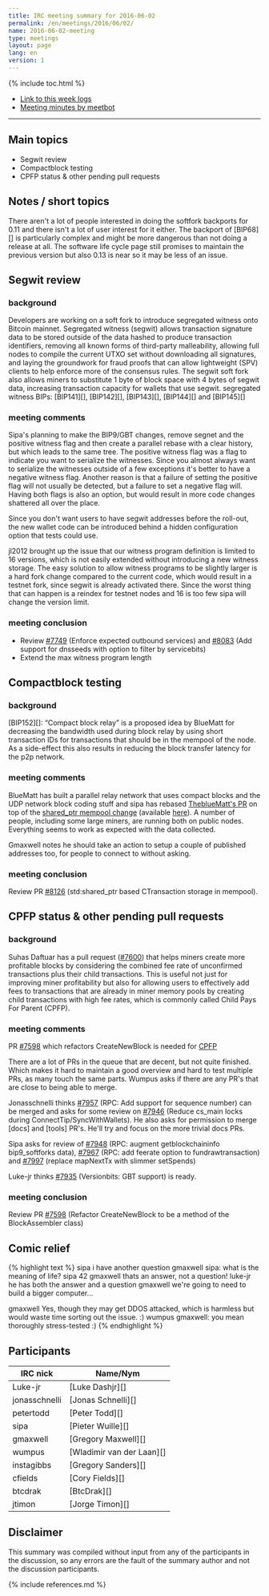 ```yaml
---
title: IRC meeting summary for 2016-06-02
permalink: /en/meetings/2016/06/02/
name: 2016-06-02-meeting
type: meetings
layout: page
lang: en
version: 1
---
```

{% include toc.html %}
 
- [Link to this week logs](https://botbot.me/freenode/bitcoin-core-dev/2016-06-02/?msg=67171812&page=4)
- [Meeting minutes by meetbot](http://www.erisian.com.au/meetbot/bitcoin-core-dev/2016/bitcoin-core-dev.2016-06-02-19.00.html)
 
---
 
## Main topics
 
- Segwit review
- Compactblock testing
- CPFP status & other pending pull requests

## Notes / short topics

There aren't a lot of people interested in doing the softfork backports for 0.11 and there isn't a lot of user interest for it either. The backport of [BIP68][] is particularly complex and might be more dangerous than not doing a release at all. The software life cycle page still promises to maintain the previous version but also 0.13 is near so it may be less of an issue.

## Segwit review
 
### background
 
Developers are working on a soft fork to introduce segregated witness onto Bitcoin mainnet. Segregated witness (segwit) allows transaction signature data to be stored outside of the data hashed to produce transaction identifiers, removing all known forms of third-party malleability, allowing full nodes to compile the current UTXO set without downloading all signatures, and laying the groundwork for fraud proofs that can allow lightweight (SPV) clients to help enforce more of the consensus rules. The segwit soft fork also allows miners to substitute 1 byte of block space with 4 bytes of segwit data, increasing transaction capacity for wallets that use segwit. segregated witness BIPs: [BIP141][], [BIP142][], [BIP143][], [BIP144][] and [BIP145][]

### meeting comments
 
Sipa's planning to make the BIP9/GBT changes, remove segnet and the positive witness flag and then create a parallel rebase with a clear history, but which leads to the same tree. The positive witness flag was a flag to indicate you want to serialize the witnesses. Since you almost always want to serialize the witnesses outside of a few exceptions it's better to have a negative witness flag. Another reason is that a failure of setting the positive flag will not usually be detected, but a failure to set a negative flag will. Having both flags is also an option, but would result in more code changes shattered all over the place.

Since you don't want users to have segwit addresses before the roll-out, the new wallet code can be introduced behind a hidden configuration option that tests could use.

jl2012 brought up the issue that our witness program definition is limited to 16 versions, which is not easily extended without introducing a new witness storage. The easy solution to allow witness programs to be slightly larger is a hard fork change compared to the current code, which would result in a testnet fork, since segwit is already activated there. Since the worst thing that can happen is a reindex for testnet nodes and 16 is too few sipa will change the version limit.

### meeting conclusion

- Review [#7749][] (Enforce expected outbound services) and [#8083][] (Add support for dnsseeds with option to filter by servicebits)
- Extend the max witness program length

## Compactblock testing

### background
 
[BIP152][]: “Compact block relay” is a proposed idea by BlueMatt for decreasing the bandwidth used during block relay by using short transaction IDs for transactions that should be in the mempool of the node. As a side-effect this also results in reducing the block transfer latency for the p2p network.

### meeting comments
 
BlueMatt has built a parallel relay network that uses compact blocks and the UDP network block coding stuff and sipa has rebased [TheblueMatt's PR][#8068] on top of the [shared_ptr mempool change][#8126] (available [here](https://github.com/sipa/bitcoin/commits/compactblocks)). A number of people, including some large miners, are running both on public nodes. Everything seems to work as expected with the data collected.

Gmaxwell notes he should take an action to setup a couple of published addresses too, for people to connect to without asking.

### meeting conclusion

Review PR [#8126][] (std:shared_ptr based CTransaction storage in mempool).

## CPFP status & other pending pull requests

### background

Suhas Daftuar has a pull request ([#7600][]) that helps miners create more profitable blocks by considering the combined fee rate of unconfirmed transactions plus their child transactions. This is useful not just for improving miner profitability but also for allowing users to effectively add fees to transactions that are already in miner memory pools by creating child transactions with high fee rates, which is commonly called Child Pays For Parent (CPFP).

### meeting comments

PR [#7598][] which refactors CreateNewBlock is needed for [CPFP][#7600]

There are a lot of PRs in the queue that are decent, but not quite finished. Which makes it hard to maintain a good overview and hard to test multiple PRs, as many touch the same parts. Wumpus asks if there are any PR's that are close to being able to merge.

Jonasschnelli thinks [#7957][] (RPC: Add support for sequence number) can be merged and asks for some review on [#7946][] (Reduce cs_main locks during ConnectTip/SyncWithWallets).  He also asks for permission to merge [docs] and [tools] PR's. He'll try and focus on the more trivial docs PRs.

Sipa asks for review of [#7948][] (RPC: augment getblockchaininfo bip9_softforks data), [#7967][] (RPC: add feerate option to fundrawtransaction) and [#7997][] (replace mapNextTx with slimmer setSpends)

Luke-jr thinks [#7935][] (Versionbits: GBT support) is ready.

### meeting conclusion

Review PR [#7598][] (Refactor CreateNewBlock to be a method of the BlockAssembler class)

## Comic relief

{% highlight text %}
sipa         i have another question
gmaxwell     sipa: what is the meaning of life?
sipa         42
gmaxwell     thats an answer, not a question!
luke-jr      he has both the answer and a question
gmaxwell     we're going to need to build a bigger computer...

gmaxwell     Yes, though they may get DDOS attacked, which is harmless but would waste time sorting out the issue. :)
wumpus       gmaxwell: you mean thoroughly stress-tested :)
{% endhighlight %}
 
## Participants
 
| IRC nick      | Name/Nym                  |
|---------------|---------------------------|
| Luke-jr       | [Luke Dashjr][]           |
| jonasschnelli | [Jonas Schnelli][]        |
| petertodd     | [Peter Todd][]            |
| sipa          | [Pieter Wuille][]         |
| gmaxwell      | [Gregory Maxwell][]       |
| wumpus        | [Wladimir van der Laan][] |
| instagibbs    | [Gregory Sanders][]       |
| cfields       | [Cory Fields][]           |
| btcdrak       | [BtcDrak][]               |
| jtimon        | [Jorge Timon][]           |


## Disclaimer
 
This summary was compiled without input from any of the participants in the discussion, so any errors are the fault of the summary author and not the discussion participants.
 
[#7749]: https://github.com/bitcoin/bitcoin/pull/7749
[#8083]: https://github.com/bitcoin/bitcoin/pull/8083
[#8126]: https://github.com/bitcoin/bitcoin/pull/8126
[#8068]: https://github.com/bitcoin/bitcoin/pull/8068
[#7600]: https://github.com/bitcoin/bitcoin/pull/7600
[#7598]: https://github.com/bitcoin/bitcoin/pull/7598
[#7957]: https://github.com/bitcoin/bitcoin/pull/7957
[#7948]: https://github.com/bitcoin/bitcoin/pull/7948
[#7967]: https://github.com/bitcoin/bitcoin/pull/7967
[#7997]: https://github.com/bitcoin/bitcoin/pull/7997
[#7935]: https://github.com/bitcoin/bitcoin/pull/7935
[#7946]: https://github.com/bitcoin/bitcoin/pull/7946
 
{% include references.md %}

